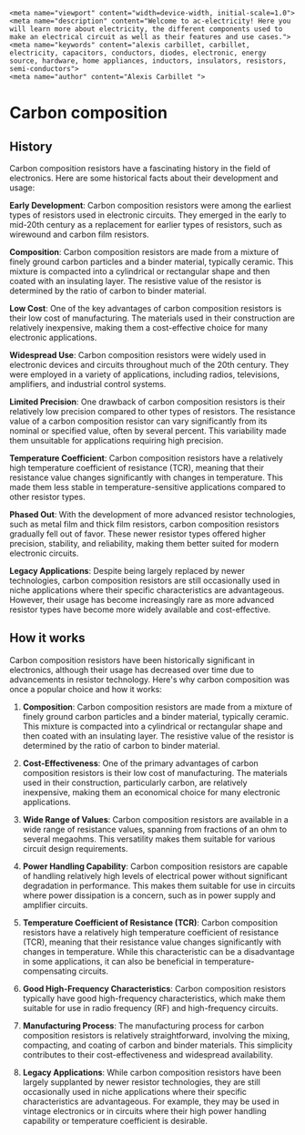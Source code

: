     <meta name="viewport" content="width=device-width, initial-scale=1.0">
    <meta name="description" content="Welcome to ac-electricity! Here you will learn more about electricity, the different components used to make an electrical circuit as well as their features and use cases.">
    <meta name="keywords" content="alexis carbillet, carbillet, electricity, capacitors, conductors, diodes, electronic, energy source, hardware, home appliances, inductors, insulators, resistors, semi-conductors">
    <meta name="author" content="Alexis Carbillet ">
</head>

# Carbon composition

## History

Carbon composition resistors have a fascinating history in the field of electronics. Here are some historical facts about their development and usage:

**Early Development**: Carbon composition resistors were among the earliest types of resistors used in electronic circuits. They emerged in the early to mid-20th century as a replacement for earlier types of resistors, such as wirewound and carbon film resistors.

**Composition**: Carbon composition resistors are made from a mixture of finely ground carbon particles and a binder material, typically ceramic. This mixture is compacted into a cylindrical or rectangular shape and then coated with an insulating layer. The resistive value of the resistor is determined by the ratio of carbon to binder material.

**Low Cost**: One of the key advantages of carbon composition resistors is their low cost of manufacturing. The materials used in their construction are relatively inexpensive, making them a cost-effective choice for many electronic applications.

**Widespread Use**: Carbon composition resistors were widely used in electronic devices and circuits throughout much of the 20th century. They were employed in a variety of applications, including radios, televisions, amplifiers, and industrial control systems.

**Limited Precision**: One drawback of carbon composition resistors is their relatively low precision compared to other types of resistors. The resistance value of a carbon composition resistor can vary significantly from its nominal or specified value, often by several percent. This variability made them unsuitable for applications requiring high precision.

**Temperature Coefficient**: Carbon composition resistors have a relatively high temperature coefficient of resistance (TCR), meaning that their resistance value changes significantly with changes in temperature. This made them less stable in temperature-sensitive applications compared to other resistor types.

**Phased Out**: With the development of more advanced resistor technologies, such as metal film and thick film resistors, carbon composition resistors gradually fell out of favor. These newer resistor types offered higher precision, stability, and reliability, making them better suited for modern electronic circuits.

**Legacy Applications**: Despite being largely replaced by newer technologies, carbon composition resistors are still occasionally used in niche applications where their specific characteristics are advantageous. However, their usage has become increasingly rare as more advanced resistor types have become more widely available and cost-effective.

## How it works

Carbon composition resistors have been historically significant in electronics, although their usage has decreased over time due to advancements in resistor technology. Here's why carbon composition was once a popular choice and how it works:

1. **Composition**: Carbon composition resistors are made from a mixture of finely ground carbon particles and a binder material, typically ceramic. This mixture is compacted into a cylindrical or rectangular shape and then coated with an insulating layer. The resistive value of the resistor is determined by the ratio of carbon to binder material.

2. **Cost-Effectiveness**: One of the primary advantages of carbon composition resistors is their low cost of manufacturing. The materials used in their construction, particularly carbon, are relatively inexpensive, making them an economical choice for many electronic applications.

3. **Wide Range of Values**: Carbon composition resistors are available in a wide range of resistance values, spanning from fractions of an ohm to several megaohms. This versatility makes them suitable for various circuit design requirements.

4. **Power Handling Capability**: Carbon composition resistors are capable of handling relatively high levels of electrical power without significant degradation in performance. This makes them suitable for use in circuits where power dissipation is a concern, such as in power supply and amplifier circuits.

5. **Temperature Coefficient of Resistance (TCR)**: Carbon composition resistors have a relatively high temperature coefficient of resistance (TCR), meaning that their resistance value changes significantly with changes in temperature. While this characteristic can be a disadvantage in some applications, it can also be beneficial in temperature-compensating circuits.

6. **Good High-Frequency Characteristics**: Carbon composition resistors typically have good high-frequency characteristics, which make them suitable for use in radio frequency (RF) and high-frequency circuits.

7. **Manufacturing Process**: The manufacturing process for carbon composition resistors is relatively straightforward, involving the mixing, compacting, and coating of carbon and binder materials. This simplicity contributes to their cost-effectiveness and widespread availability.

8. **Legacy Applications**: While carbon composition resistors have been largely supplanted by newer resistor technologies, they are still occasionally used in niche applications where their specific characteristics are advantageous. For example, they may be used in vintage electronics or in circuits where their high power handling capability or temperature coefficient is desirable.

